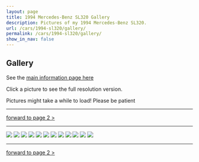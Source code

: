 ```yaml
---
layout: page
title: 1994 Mercedes-Benz SL320 Gallery
description: Pictures of my 1994 Mercedes-Benz SL320.
url: /cars/1994-sl320/gallery/
permalink: /cars/1994-sl320/gallery/
show_in_nav: false
---
```


## Gallery

See the [main information page here](/cars/1994-sl320/)

Click a picture to see the full resolution version.

Pictures might take a while to load! Please be patient

<hr>

[forward to page 2 >](/cars/1994-sl320/gallery/2/)

<hr>

<a href="/assets/cars-1994-sl320-1.jpg"><image src="/assets/cars-1994-sl320-1.jpg" /></a>
<a href="/assets/cars-1994-sl320-1.jpg"><image src="/assets/cars-1994-sl320-2.png" /></a>
<a href="/assets/cars-1994-sl320/sl001.jpg"><image src="/assets/cars-1994-sl320/sl001.jpg" /></a>
<a href="/assets/cars-1994-sl320/sl002.jpg"><image src="/assets/cars-1994-sl320/sl002.jpg" /></a>
<a href="/assets/cars-1994-sl320/sl003.jpg"><image src="/assets/cars-1994-sl320/sl003.jpg" /></a>
<a href="/assets/cars-1994-sl320/sl004.jpg"><image src="/assets/cars-1994-sl320/sl004.jpg" /></a>
<a href="/assets/cars-1994-sl320/sl005.jpg"><image src="/assets/cars-1994-sl320/sl005.jpg" /></a>
<a href="/assets/cars-1994-sl320/sl006.jpg"><image src="/assets/cars-1994-sl320/sl006.jpg" /></a>
<a href="/assets/cars-1994-sl320/sl007.jpg"><image src="/assets/cars-1994-sl320/sl007.jpg" /></a>
<a href="/assets/cars-1994-sl320/sl008.jpg"><image src="/assets/cars-1994-sl320/sl008.jpg" /></a>
<a href="/assets/cars-1994-sl320/sl009.jpg"><image src="/assets/cars-1994-sl320/sl009.jpg" /></a>
<a href="/assets/cars-1994-sl320/sl010.jpg"><image src="/assets/cars-1994-sl320/sl010.jpg" /></a>

<hr>

[forward to page 2 >](/cars/1994-sl320/gallery/2/)
